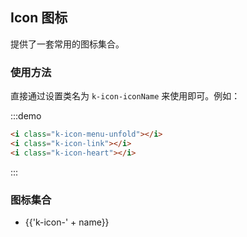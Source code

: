 ## Icon 图标

提供了一套常用的图标集合。

### 使用方法

直接通过设置类名为 `k-icon-iconName` 来使用即可。例如：

:::demo
```html
<i class="k-icon-menu-unfold"></i>
<i class="k-icon-link"></i>
<i class="k-icon-heart"></i>

```
:::

### 图标集合

<ul class="icon-list">
  <li v-for="name in $icon" :key="name">
    <span>
      <i :class="'k-icon-' + name"></i>
      <span class="icon-name">{{'k-icon-' + name}}</span>
    </span>
  </li>
</ul>
